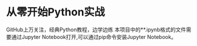 # 从零开始Python实战

GitHub上万关注，经典Python教程，边学边练
本项目中的**.ipynb格式的文件需要通过Jupyter Notebook打开,可以通过pip命令安装Jupyter Notebook。
